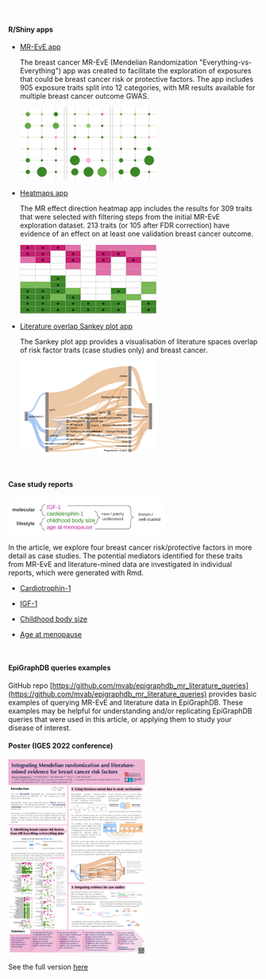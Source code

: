 ### <span style="color:white"> Integrating Mendelian randomization</span>

#### R/Shiny apps

* [MR-EvE app](https://mvab.shinyapps.io/brca-miner/)

  The breast cancer MR-EvE (Mendelian Randomization "Everything-vs-Everything") app was created to facilitate the exploration of exposures that could be breast cancer risk or protective factors. The app includes 905 exposure traits split into 12 categories, with MR results available for multiple breast cancer outcome GWAS.
  
  <img src="content/figs/app1.png" width="275"/>

* [Heatmaps app](https://mvab.shinyapps.io/MR_heatmaps/)

   The MR effect direction heatmap app includes the results for 309 traits that were selected with filtering steps from the initial MR-EvE exploration dataset. 213 traits (or 105 after FDR correction) have evidence of an effect on at least one validation breast cancer outcome. 

  ![Image](content/figs/app2.png)


* [Literature overlap Sankey plot app](https://mvab.shinyapps.io/literature_overlap_sankey/)

  The Sankey plot app provides a visualisation of literature spaces overlap of risk factor traits (case studies only) and breast cancer. 

  <img src="content/figs/app3.png" width="275"/>

<br>

#### Case study reports

  <img src="content/figs/case_studies.png" width="315"/>
  
  In the article, we explore four breast cancer risk/protective factors in more detail as case studies. The potential mediators identified for these traits from MR-EvE and literature-mined data are investigated in individual reports, which were generated with Rmd.

* [Cardiotrophin-1](content/case_study_report_Cardiotrophin-1.html)

* [IGF-1](content/case_study_report_IGF-1.html)

* [Childhood body size](content/case_study_report_Childhood_body_size.html)

* [Age at menopause](content/case_study_report_Age_at_menopause.html)

<br>

#### EpiGraphDB queries examples 

GitHub repo [https://github.com/mvab/epigraphdb_mr_literature_queries](https://github.com/mvab/epigraphdb_mr_literature_queries) provides basic examples of querying MR-EvE and literature data in EpiGraphDB. These examples may be helpful for understanding and/or replicating EpiGraphDB queries that were used in this article, or applying them to study your disease of interest.


#### Poster (IGES 2022 conference)

<img src="content/figs/poster_IGES_MV.png" width="275"/>

See the full version [here](https://github.com/mvab/epigraphdb-breast-cancer/wiki/IGES-conference-2022-poster)





